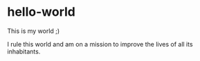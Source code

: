 # hello-world
This is my world ;)

I rule this world and am on a mission to improve the lives of all its inhabitants. 
